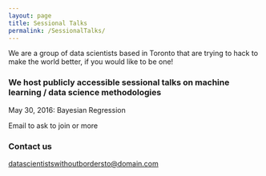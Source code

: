 ```yaml
---
layout: page
title: Sessional Talks
permalink: /SessionalTalks/
---
```


We are a group of data scientists based in Toronto that are trying to hack to make the world better, if you would like to be one!

### We host publicly accessible sessional talks on machine learning / data science methodologies

May 30, 2016: Bayesian Regression

Email to ask to join or more

### Contact us

[datascientistswithoutbordersto@domain.com](mailto:datascientistswithoutbordersto@domain.com)

